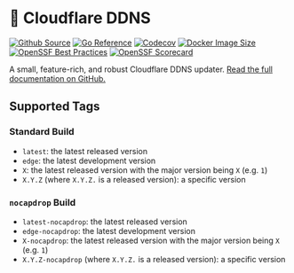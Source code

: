<!-- This file is for Docker Hub and Artifact Hub -->

# 🌟 Cloudflare DDNS

[![Github Source](https://img.shields.io/badge/source-github-orange)](https://github.com/favonia/cloudflare-ddns)
[![Go Reference](https://pkg.go.dev/badge/github.com/favonia/cloudflare-ddns/.svg)](https://pkg.go.dev/github.com/favonia/cloudflare-ddns/)
[![Codecov](https://img.shields.io/codecov/c/github/favonia/cloudflare-ddns)](https://app.codecov.io/gh/favonia/cloudflare-ddns)
[![Docker Image Size](https://img.shields.io/docker/image-size/favonia/cloudflare-ddns/latest)](https://hub.docker.com/r/favonia/cloudflare-ddns)
[![OpenSSF Best Practices](https://bestpractices.coreinfrastructure.org/projects/6680/badge)](https://bestpractices.coreinfrastructure.org/projects/6680)
[![OpenSSF Scorecard](https://api.securityscorecards.dev/projects/github.com/favonia/cloudflare-ddns/badge)](https://securityscorecards.dev/viewer/?uri=github.com/favonia/cloudflare-ddns)

A small, feature-rich, and robust Cloudflare DDNS updater. [Read the full documentation on GitHub.](https://github.com/favonia/cloudflare-ddns/blob/main/README.markdown)

## Supported Tags

### Standard Build

- `latest`: the latest released version
- `edge`: the latest development version
- `X`: the latest released version with the major version being `X` (e.g. `1`)
- `X.Y.Z` (where `X.Y.Z.` is a released version): a specific version

### `nocapdrop` Build

- `latest-nocapdrop`: the latest released version
- `edge-nocapdrop`: the latest development version
- `X-nocapdrop`: the latest released version with the major version being `X` (e.g. `1`)
- `X.Y.Z-nocapdrop` (where `X.Y.Z.` is a released version): a specific version
